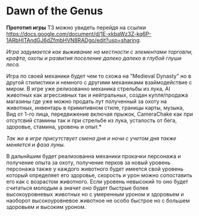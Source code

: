 # Dawn of the Genus


**Прототип игры**
ТЗ можно увидеть перейдя на ссылки https://docs.google.com/document/d/1E-xkbaWz3Z-kq6P-1ARbHlTAndGJ6dZfmbHVN8RADgo/edit?usp=sharing.


*Игра задумается как выживание на местности с элементами торговли, крафта, охоты и развития поселение далеко далеко в глубой глуши леса.*


Игра по своей механики будет чем то схожа на "Medieval Dynasty" но в другой стилистики и немного с другими механиками взаймодействие с миром.
В игре уже релизованно механика стрельбы из лука, AI животных как агрессивных так и нейтральных, создан купля/продажа магазины где уже можно продать
лут полученный за охоту на животных, инвентарь в примитивном стиле, границы карты, музыка, Вид от 1-го лица, передвижение включая прыжок, CameraChake как при отсутсвий стамины так и при стрельбе из лука, 
усталость от бега, здоровье, стамина, уровень и опыт.*


*Так же в игре присутствует смена дня и ночи с учетом дня также меняется и фаза луны.*





В дальнйшим будет реализованна механики прокачки персонажа и получение опыта за охоту, получение перков за новый уровень персонажа также у каждого животного будет имеется свой
уровень который определяет его здоровье, скорость и урон можно сопоставить его как с возрастом животного. Если уровень невысокий то оно будет считаться молодым
а значит оно будет быстрые более высокоуровневых животных но с умеренным уроном и здоровьем и наоборот высокоуровневое животное не особо быстрое но с большем
здоровьем и высоким уроном.




